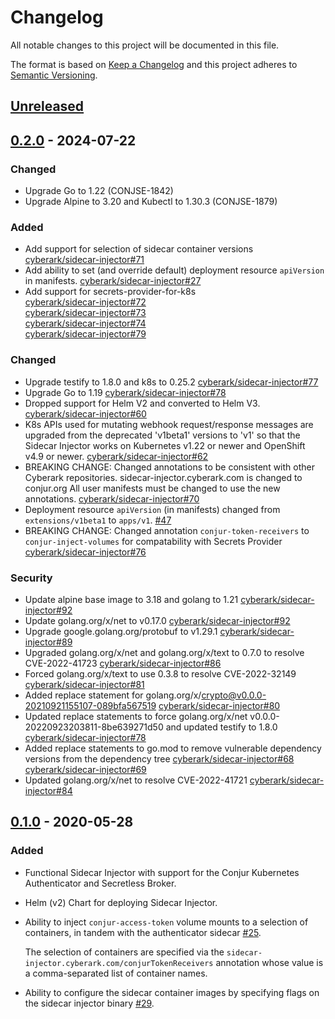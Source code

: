 # Changelog
All notable changes to this project will be documented in this file.

The format is based on [Keep a Changelog](http://keepachangelog.com/en/1.0.0/)
and this project adheres to [Semantic Versioning](http://semver.org/spec/v2.0.0.html).

## [Unreleased]

## [0.2.0] - 2024-07-22

### Changed
- Upgrade Go to 1.22 (CONJSE-1842)
- Upgrade Alpine to 3.20 and Kubectl to 1.30.3 (CONJSE-1879)

### Added
- Add support for selection of sidecar container versions
  [cyberark/sidecar-injector#71](https://github.com/cyberark/sidecar-injector/pull/71)
- Add ability to set (and override default) deployment resource `apiVersion` in manifests.
    [cyberark/sidecar-injector#27](https://github.com/cyberark/sidecar-injector/pull/27)
- Add support for secrets-provider-for-k8s<br>
  [cyberark/sidecar-injector#72](https://github.com/cyberark/sidecar-injector/pull/72) <br>
  [cyberark/sidecar-injector#73](https://github.com/cyberark/sidecar-injector/pull/73) <br>
  [cyberark/sidecar-injector#74](https://github.com/cyberark/sidecar-injector/pull/74) <br>
  [cyberark/sidecar-injector#79](https://github.com/cyberark/sidecar-injector/pull/79) <br>

### Changed
- Upgrade testify to 1.8.0 and k8s to 0.25.2
  [cyberark/sidecar-injector#77](https://github.com/cyberark/sidecar-injector/pull/78)
- Upgrade Go to 1.19
  [cyberark/sidecar-injector#78](https://github.com/cyberark/sidecar-injector/pull/78)
- Dropped support for Helm V2 and converted to Helm V3.
  [cyberark/sidecar-injector#60](https://github.com/cyberark/sidecar-injector/pull/60)
- K8s APIs used for mutating webhook request/response messages are upgraded
  from the deprecated 'v1beta1' versions to 'v1' so that the Sidecar Injector
  works on Kubernetes v1.22 or newer and OpenShift v4.9 or newer.
  [cyberark/sidecar-injector#62](https://github.com/cyberark/sidecar-injector/pull/62)
- BREAKING CHANGE: Changed annotations to be consistent with other Cyberark repositories.
  sidecar-injector.cyberark.com is changed to conjur.org
  All user manifests must be changed to use the new annotations. [cyberark/sidecar-injector#70](https://github.com/cyberark/sidecar-injector/pull/70)
- Deployment resource `apiVersion` (in manifests) changed from `extensions/v1beta1` to
  `apps/v1`. [#47](https://github.com/cyberark/sidecar-injector/pull/47)
- BREAKING CHANGE: Changed annotation `conjur-token-receivers` to `conjur-inject-volumes` for compatability
  with Secrets Provider [cyberark/sidecar-injector#76](https://github.com/cyberark/sidecar-injector/pull/76)

### Security
- Update alpine base image to 3.18 and golang to 1.21
  [cyberark/sidecar-injector#92](https://github.com/cyberark/sidecar-injector/pull/92)
- Update golang.org/x/net to  v0.17.0
  [cyberark/sidecar-injector#92](https://github.com/cyberark/sidecar-injector/pull/92)
- Upgrade google.golang.org/protobuf to v1.29.1
  [cyberark/sidecar-injector#89](https://github.com/cyberark/sidecar-injector/pull/89)
- Upgraded golang.org/x/net and golang.org/x/text to 0.7.0 to resolve CVE-2022-41723
  [cyberark/sidecar-injector#86](https://github.com/cyberark/sidecar-injector/pull/86)
- Forced golang.org/x/text to use 0.3.8 to resolve CVE-2022-32149
  [cyberark/sidecar-injector#81](https://github.com/cyberark/sidecar-injector/pull/81)
- Added replace statement for golang.org/x/crypto@v0.0.0-20210921155107-089bfa567519
  [cyberark/sidecar-injector#80](https://github.com/cyberark/sidecar-injector/pull/80)
- Updated replace statements to force golang.org/x/net v0.0.0-20220923203811-8be639271d50
   and updated testify to 1.8.0 [cyberark/sidecar-injector#78](https://github.com/cyberark/sidecar-injector/pull/78)
- Added replace statements to go.mod to remove vulnerable dependency versions from the dependency tree
  [cyberark/sidecar-injector#68](https://github.com/cyberark/sidecar-injector/pull/68)
  [cyberark/sidecar-injector#69](https://github.com/cyberark/sidecar-injector/pull/69)
- Updated golang.org/x/net to resolve CVE-2022-41721
  [cyberark/sidecar-injector#84](https://github.com/cyberark/sidecar-injector/pull/84)

## [0.1.0] - 2020-05-28

### Added
- Functional Sidecar Injector with support for the Conjur Kubernetes Authenticator and 
  Secretless Broker. 
- Helm (v2) Chart for deploying Sidecar Injector.
- Ability to inject `conjur-access-token` volume mounts to a selection of containers, in
  tandem with the authenticator sidecar [#25](https://github.com/cyberark/sidecar-injector/issues/25).
   
  The selection of containers are specified via the
  `sidecar-injector.cyberark.com/conjurTokenReceivers` annotation whose value is a
  comma-separated list of container names.
- Ability to configure the sidecar container images by specifying flags on the sidecar
  injector binary [#29](https://github.com/cyberark/sidecar-injector/issues/29).

[Unreleased]: https://github.com/cyberark/sidecar-injector/compare/v0.2.0...HEAD
[0.2.0]: https://github.com/cyberark/sidecar-injector/compare/v0.1.0...v0.2.0
[0.1.0]: https://github.com/cyberark/sidecar-injector/releases/tag/v0.1.0
